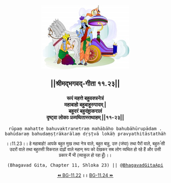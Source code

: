 <center><img src="../../asset/BG.png" alt="#API #bhagavadgitaapi #slok #nodejs #js #api #gitaapi #krishna #hinduism #vedic #ISKCON #shreemadbhagavadgita #technology"/>
<h2>||श्रीमद्‍भगवद्‍-गीता ११.२३||</h2>
<h3>रूपं महत्ते बहुवक्त्रनेत्रं<br/>महाबाहो बहुबाहूरुपादम् |<br/>बहूदरं बहुदंष्ट्राकरालं<br/>दृष्ट्वा लोकाः प्रव्यथितास्तथाहम् ||११-२३||</h3>
<pre>rūpaṃ mahatte bahuvaktranetraṃ mahābāho bahubāhūrupādam .<br/>bahūdaraṃ bahudaṃṣṭrākarālaṃ dṛṣṭvā lokāḥ pravyathitāstathāham ||11-23||</pre>
<p>।।11.23।। हे महाबाहो! आपके बहुत मुख तथा नेत्र वाले, बहुत बाहु, उरु (जंघा) तथा पैरों वाले, बहुत-ंंसी उदरों वाले तथा बहुतसी विकराल दाढ़ों वाले महान् रूप को देखकर सब लोग व्यथित हो रहे हैं और उसी प्रकार मैं भी (व्याकुल हो रहा हूँ)।।</p>
<pre>(Bhagavad Gita, Chapter 11, Shloka 23) || <a href="https://twitter.com/bhagavadgitaapi">@BhagavadGitaApi</a></pre><a href="../../11/22">⏪  BG-11.22</a><b>        ।।        </b><a href="../../11/24">BG-11.24  ⏩</a></center></center>